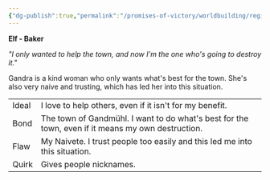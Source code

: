 ```yaml
---
{"dg-publish":true,"permalink":"/promises-of-victory/worldbuilding/regions/gandmuehl/gandra/","title":"Gandra","noteIcon":"SideNPC","created":"","updated":""}
---
```


**Elf - Baker**

_"I only wanted to help the town, and now I'm the one who's going to destroy it."_

Gandra is a kind woman who only wants what's best for the town. She's also very naive and trusting, which has led her into this situation.

|       |                                                                                                   |
| -- | - |
| Ideal | I love to help others, even if it isn't for my benefit.                                           |
| Bond  | The town of Gandmühl. I want to do what's best for the town, even if it means my own destruction. |
| Flaw  | My Naivete. I trust people too easily and this led me into this situation.                        |
| Quirk | Gives people nicknames.                                                                           |

